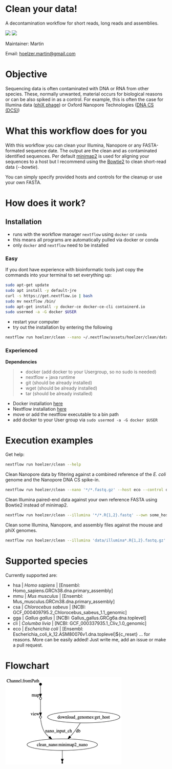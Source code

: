 # Clean your data!
A decontamination workflow for short reads, long reads and assemblies. 

![](https://img.shields.io/badge/nextflow-19.10.0-brightgreen)
![](https://img.shields.io/badge/uses-docker-blue.svg)

Maintainer: Martin

Email: hoelzer.martin@gmail.com

# Objective
Sequencing data is often contaminated with DNA or RNA from other species. These, normally unwanted, material occurs for biological 
reasons or can be also spiked in as a control. For example, this is often the case for Illumina data ([phiX phage](https://environmentalmicrobiome.biomedcentral.com/articles/10.1186/1944-3277-10-18)) or Oxford Nanopore
Technologies ([DNA CS (DCS)](https://assets.ctfassets.net/hkzaxo8a05x5/2IX56YmF5ug0kAQYoAg2Uk/159523e326b1b791e3b842c4791420a6/DNA_CS.txt)) 

# What this workflow does for you
With this workflow you can clean your Illumina, Nanopore or any FASTA-formated sequence date. The output are the clean and as contaminated identified sequences. 
Per default [minimap2](https://github.com/lh3/minimap2) is used for aligning your sequences to a host but I recommend using the [Bowtie2](https://github.com/BenLangmead/bowtie2) to clean short-read data (_--bowtie_).  

You can simply specify provided hosts and controls for the cleanup or use your own FASTA.    

# How does it work?

## Installation

* runs with the workflow manager `nextflow` using `docker` or `conda`
* this means all programs are automatically pulled via docker or conda
* only `docker` and `nextflow` need to be installed

### Easy 
If you dont have experience with bioinformatic tools just copy the commands into your terminal to set everything up:
```bash
sudo apt-get update
sudo apt install -y default-jre
curl -s https://get.nextflow.io | bash 
sudo mv nextflow /bin/
sudo apt-get install -y docker-ce docker-ce-cli containerd.io
sudo usermod -a -G docker $USER
```

* restart your computer
* try out the installation by entering the following

```bash
nextflow run hoelzer/clean --nano ~/.nextflow/assets/hoelzer/clean/data/nanopore.fastq.gz --host eco
```

### Experienced

**Dependencies**

>   * docker (add docker to your Usergroup, so no sudo is needed)
>   * nextflow + java runtime 
>   * git (should be already installed)
>   * wget (should be already installed)
>   * tar (should be already installed)

* Docker installation [here](https://docs.docker.com/v17.09/engine/installation/linux/docker-ce/ubuntu/#install-docker-ce)
* Nextflow installation [here](https://www.nextflow.io/)
* move or add the nextflow executable to a bin path
* add docker to your User group via `sudo usermod -a -G docker $USER`

# Execution examples

Get help:
```bash
nextflow run hoelzer/clean --help
```

Clean Nanopore data by filtering against a combined reference of the _E. coli_ genome and the Nanopore DNA CS spike-in.  
```bash
nextflow run hoelzer/clean --nano '*/*.fastq.gz' --host eco --control dcs 
```

Clean Illumina paired-end data against your own reference FASTA using Bowtie2 instead of minimap2. 
```bash
nextflow run hoelzer/clean --illumina '*/*.R{1,2}.fastq' --own some_host.fasta --bowtie 
```

Clean some Illumina, Nanopore, and assembly files against the mouse and phiX genomes.  
```bash
nextflow run hoelzer/clean --illumina 'data/illumina*.R{1,2}.fastq.gz' --nano data/nanopore.fastq.gz --fasta data/assembly.fasta --host mmu --control phix
```

# Supported species
Currently supported are:
* hsa | _Homo sapiens_ | [Ensembl: Homo_sapiens.GRCh38.dna.primary_assembly]
* mmu | _Mus musculus_ | [Ensembl: Mus_musculus.GRCm38.dna.primary_assembly]
* csa | _Chlorocebus sabeus_ | [NCBI: GCF_000409795.2_Chlorocebus_sabeus_1.1_genomic]
* gga | _Gallus gallus_ | [NCBI: Gallus_gallus.GRCg6a.dna.toplevel]
* cli | _Columba livia_ | [NCBI: GCF_000337935.1_Cliv_1.0_genomic]
* eco | _Escherichia coli_ | [Ensembl: Escherichia_coli_k_12.ASM80076v1.dna.toplevel]${c_reset}
... for reasons. More can be easily added! Just write me, add an issue or make a pull request. 

# Flowchart
![chart](figures/dag.png)